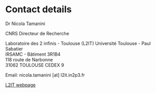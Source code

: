 # Contact details

Dr Nicola Tamanini

CNRS Directeur de Recherche

Laboratoire des 2 infinis - Toulouse (L2IT)
Université Toulouse - Paul Sabatier  
IRSAMC - Bâtiment 3R1B4  
118 route de Narbonne  
31062 TOULOUSE CEDEX 9
 
Email: nicola.tamanini [at] l2it.in2p3.fr

[L2IT webpage](https://www.l2it.in2p3.fr)
